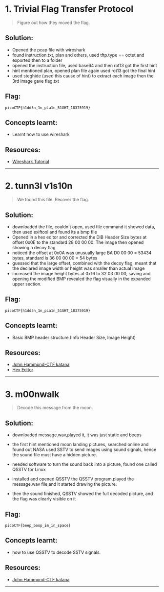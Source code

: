 
# 1. Trivial Flag Transfer Protocol  

 > Figure out how they moved the flag.

## Solution:

- Opened the pcap file with wireshark
- found instruction.txt, plan and others, used tftp.type == octet and exported then to a folder
- opened the instruction file, used base64 and then rot13 got the first hint
- hint mentioned plan, opened plan file again used rot13 got the final hint
- used steghide (used this cause of hint) to extract each image then the 3rd image gave flag.txt


## Flag:

```
picoCTF{h1dd3n_1n_pLa1n_51GHT_18375919}
```

## Concepts learnt:

- Learnt how to use wireshark


## Resources:

- [Wireshark Tutorial](./https://www.youtube.com/watch?v=qTaOZrDnMzQ)

***


# 2. tunn3l v1s10n
>  We found this file. Recover the flag.

## Solution:

- downloaded the file, couldn't open, used file command it showed data, then used exiftool and found its a bmp file
- Opened in a hex editor and corrected the DIB Header Size bytes at offset 0x0E to the standard 28 00 00 00. The image then opened showing a decoy flag
- noticed the offset at 0x0A was unusually large BA D0 00 00 = 53434 bytes, standard is 36 00 00 00 = 54 bytes
- guessed that the large offset, combined with the decoy flag, meant that the declared image width or height was smaller than actual image
- increased the image height bytes at 0x16 to 32 03 00 00, saving and opening the modified BMP revealed the flag visually in the expanded upper section.

## Flag:

```
picoCTF{h1dd3n_1n_pLa1n_51GHT_18375919}
```

## Concepts learnt:

- Basic BMP header structure (Info Header Size, Image Height)


## Resources:

- [John Hammond-CTF katana](./https://github.com/JohnHammond/ctf-katana?tab=readme-ov-file#forensics)
- [Hex Editor](./https://hexed.it/)
***


# 3. m00nwalk
>  Decode this message from the moon.
## Solution:

- downloaded message.wav,played it, it was just static and beeps

- the first hint mentioned moon landing pictures, searched online and found out NASA used SSTV to send images using sound signals, hence the sound file must have a hidden picture.

- needed software to turn the sound back into a picture, found one called QSSTV for Linux 

- installed and opened QSSTV the QSSTV program,played the message.wav file,and it started drawing the picture.

- then the sound finished, QSSTV showed the full decoded picture, and the flag was clearly visible on it
## Flag:

```
picoCTF{beep_boop_im_in_space}
```

## Concepts learnt:

- how to use QSSTV to decode SSTV signals.


## Resources:

- [John Hammond-CTF katana](./https://github.com/JohnHammond/ctf-katana?tab=readme-ov-file#forensics)
***
